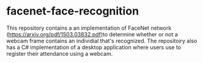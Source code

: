 # facenet-face-recognition

This repository contains a an implementation of FaceNet network (https://arxiv.org/pdf/1503.03832.pdf)to determine whether or not a webcam frame contains an individial that's recognized. 
The repositoiry also has a C# implementation of a desktop application where users use to register their attendance using a webcam.
